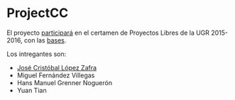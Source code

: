 # ProjectCC


El proyecto [participará](http://imgur.com/Nx9cLxd) en el certamen de Proyectos Libres de la UGR 2015-2016, con las [bases](https://docs.google.com/document/d/16UsdUV_XXuPUh-Imz4PSgh-2ES_YaAJpZ8fNrbTVpMA/edit).


Los intregantes son:

* [José Cristóbal López Zafra](https://github.com/JCristobal)
* Miguel Fernández Villegas
* Hans Manuel Grenner Noguerón
* Yuan Tian

